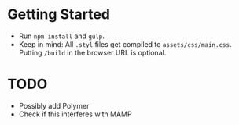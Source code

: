 # Getting Started
- Run `npm install` and `gulp`.
- Keep in mind:
    All `.styl` files get compiled to `assets/css/main.css`.
    Putting `/build` in the browser URL is optional.

# TODO
- Possibly add Polymer
- Check if this interferes with MAMP
